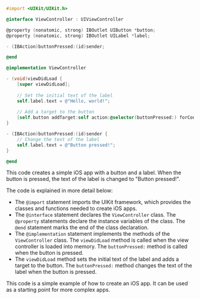 ```objective-c
#import <UIKit/UIKit.h>

@interface ViewController : UIViewController

@property (nonatomic, strong) IBOutlet UIButton *button;
@property (nonatomic, strong) IBOutlet UILabel *label;

- (IBAction)buttonPressed:(id)sender;

@end

@implementation ViewController

- (void)viewDidLoad {
    [super viewDidLoad];
    
    // Set the initial text of the label
    self.label.text = @"Hello, world!";
    
    // Add a target to the button
    [self.button addTarget:self action:@selector(buttonPressed:) forControlEvents:UIControlEventTouchUpInside];
}

- (IBAction)buttonPressed:(id)sender {
    // Change the text of the label
    self.label.text = @"Button pressed!";
}

@end
```

This code creates a simple iOS app with a button and a label. When the button is pressed, the text of the label is changed to "Button pressed!".

The code is explained in more detail below:

* The `@import` statement imports the UIKit framework, which provides the classes and functions needed to create iOS apps.
* The `@interface` statement declares the `ViewController` class. The `@property` statements declare the instance variables of the class. The `@end` statement marks the end of the class declaration.
* The `@implementation` statement implements the methods of the `ViewController` class. The `viewDidLoad` method is called when the view controller is loaded into memory. The `buttonPressed:` method is called when the button is pressed.
* The `viewDidLoad` method sets the initial text of the label and adds a target to the button. The `buttonPressed:` method changes the text of the label when the button is pressed.

This code is a simple example of how to create an iOS app. It can be used as a starting point for more complex apps.